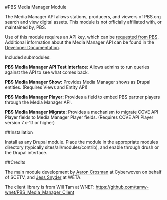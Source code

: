 #PBS Media Manager Module

The Media Manager API allows stations, producers, and viewers of PBS.org search and view digital assets. This module is not officially affiliated with, or maintained by, PBS.

Use of this module requires an API key, which can be [requested from PBS](http://digitalsupport.pbs.org/support/tickets/new). Additional information about the Media Manager API can be found in the [Developer Documentation](https://docs.pbs.org/display/CDA/Media+Manager+API).

Included submodules:

**PBS Media Manager API Test Interface:** Allows admins to run queries against the API to see what comes back.

**PBS Media Manager Show:** Provides Media Manager shows as Drupal entities. (Requires Views and Entity API)

**PBS Media Manager Player:** Provides a field to embed PBS partner players through the Media Manager API.

**PBS Media Manager Migrate:** Provides a mechanism to migrate COVE API Player fields to Media Manager Player fields. (Requires COVE API Player version 7.x-1.1 or higher)


##Installation

Install as any Drupal module. Place the module in the appropriate modules directory (typically sites/all/modules/contrib), and enable through drush or the Drupal interface.

##Credits

The main module development by [Aaron Crosman](https://www.drupal.org/u/acrosman) at Cyberwoven on behalf of SCETV, and [Jess Snyder](https://www.drupal.org/u/jesss) at WETA.

The client library is from Will Tam at WNET: https://github.com/tamw-wnet/PBS_Media_Manager_Client
